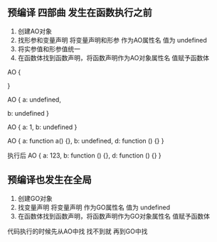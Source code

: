 ## 预编译 四部曲 发生在函数执行之前
1. 创建AO对象
2. 找形参和变量声明 将变量声明和形参 作为AO属性名 值为 undefined
3. 将实参值和形参值统一
4. 在函数体找到函数声明，将函数声明作为AO对象属性名 值赋予函数体

AO {

}

AO {
  a: undefined,
  <!-- a: undefined, 覆盖 -->
  b: undefined
}

AO {
  a: 1,
  b: undefined
}

AO {
  a: function a() {},
  b: undefined,
  d: function () {}
}

执行后
AO {
  a: 123,
  b: function () {},
  d: function () {}
}


## 预编译也发生在全局 
1. 创建GO对象
2. 找变量声明 将变量声明 作为GO属性名 值为 undefined
3. 在函数体找到函数声明，将函数声明作为GO对象属性名 值赋予函数体

代码执行的时候先从AO中找 找不到就 再到GO中找